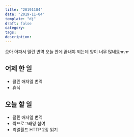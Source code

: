 ```yaml
---
title: "20191104"
date: "2019-11-04"
template: "dj"
draft: false
category: 
tags:
description:
---
```


으아 아파서 밀린 번역 오늘 안에 끝내야 되는데 양이 너무 많네요ㅠ.ㅠ

## 어제 한 일

* 클린 애자일 번역
* 휴식

## 오늘 할 일

* 클린 애자일 번역
* 짝프로그래밍 참여
* 리얼월드 HTTP 2장 읽기

